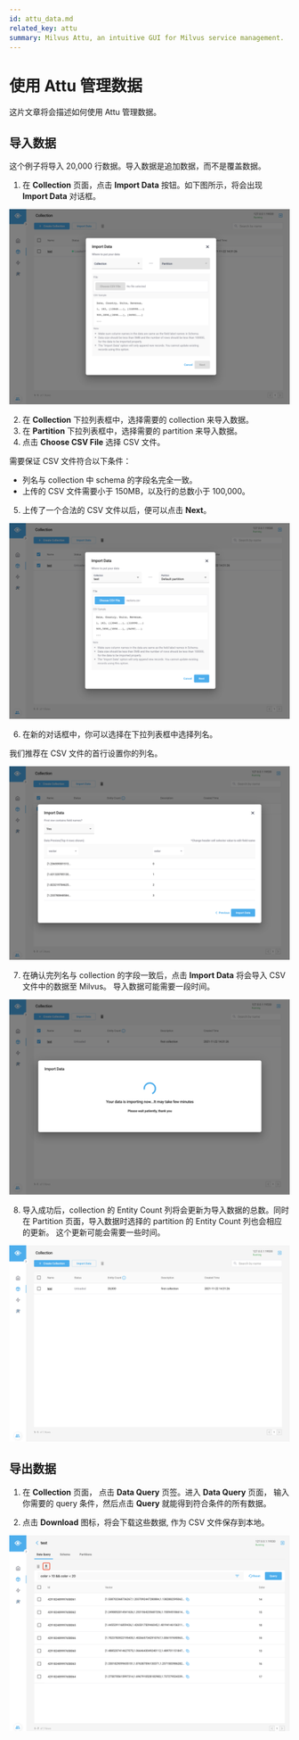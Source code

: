 ```yaml
---
id: attu_data.md
related_key: attu
summary: Milvus Attu, an intuitive GUI for Milvus service management.
---
```


# 使用 Attu 管理数据

这片文章将会描述如何使用 Attu 管理数据。

## 导入数据

这个例子将导入 20,000 行数据。导入数据是追加数据，而不是覆盖数据。

1. 在 **Collection** 页面，点击 **Import Data** 按钮。如下图所示，将会出现 **Import Data** 对话框。

![Import Data](../../../../assets/insight_data1.png)

2. 在 **Collection** 下拉列表框中，选择需要的 collection 来导入数据。
3. 在 **Partition** 下拉列表框中，选择需要的 partition 来导入数据。
4. 点击 **Choose CSV File** 选择 CSV 文件。

<div class="alert note">
 需要保证 CSV 文件符合以下条件：
<ul>
<li>
列名与 collection 中 schema 的字段名完全一致。
</li>
<li>
上传的 CSV 文件需要小于 150MB，以及行的总数小于 100,000。
</li>
</ul>
</div>

5. 上传了一个合法的 CSV 文件以后，便可以点击 **Next**。

![Import Data](../../../../assets/insight_data2.png)

6. 在新的对话框中，你可以选择在下拉列表框中选择列名。

<div class="alert note">
我们推荐在 CSV 文件的首行设置你的列名。
</div>

![Import Data](../../../../assets/insight_data3.png)

7. 在确认完列名与 collection 的字段一致后，点击 **Import Data** 将会导入 CSV 文件中的数据至 Milvus。 导入数据可能需要一段时间。

![Import Data](../../../../assets/insight_data4.png)

8. 导入成功后，collection 的 Entity Count 列将会更新为导入数据的总数。同时在 Partition 页面，导入数据时选择的 partition 的 Entity Count 列也会相应的更新。 这个更新可能会需要一些时间。

![Import Data](../../../../assets/insight_data5.png)

## 导出数据

1. 在 **Collection** 页面， 点击 **Data Query** 页签。进入 **Data Query** 页面， 输入你需要的 query 条件，然后点击 **Query** 就能得到符合条件的所有数据。

2. 点击 **Download** 图标，将会下载这些数据, 作为 CSV 文件保存到本地。

![Export Data](../../../../assets/insight_data6.png)
